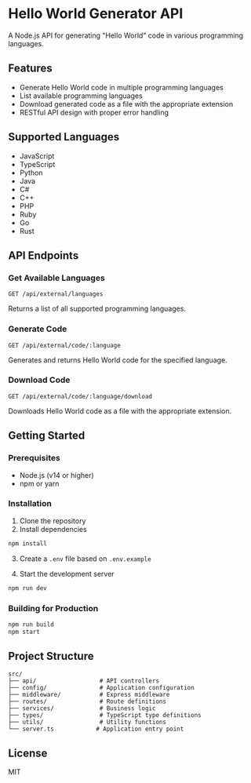 # Hello World Generator API

A Node.js API for generating "Hello World" code in various programming languages.

## Features

- Generate Hello World code in multiple programming languages
- List available programming languages
- Download generated code as a file with the appropriate extension
- RESTful API design with proper error handling

## Supported Languages

- JavaScript
- TypeScript
- Python
- Java
- C#
- C++
- PHP
- Ruby
- Go
- Rust

## API Endpoints

### Get Available Languages

```
GET /api/external/languages
```

Returns a list of all supported programming languages.

### Generate Code

```
GET /api/external/code/:language
```

Generates and returns Hello World code for the specified language.

### Download Code

```
GET /api/external/code/:language/download
```

Downloads Hello World code as a file with the appropriate extension.

## Getting Started

### Prerequisites

- Node.js (v14 or higher)
- npm or yarn

### Installation

1. Clone the repository
2. Install dependencies

```bash
npm install
```

3. Create a `.env` file based on `.env.example`

4. Start the development server

```bash
npm run dev
```

### Building for Production

```bash
npm run build
npm start
```

## Project Structure

```
src/
├── api/                  # API controllers
├── config/               # Application configuration
├── middleware/           # Express middleware
├── routes/               # Route definitions
├── services/             # Business logic
├── types/                # TypeScript type definitions
├── utils/                # Utility functions
└── server.ts            # Application entry point
```

## License

MIT
